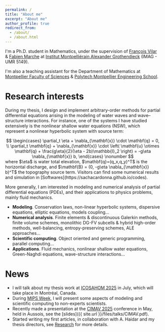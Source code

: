 ```yaml
---
permalink: /
title: "About me"
excerpt: "About me"
author_profile: true
redirect_from: 
  - /about/
  - /about.html
---
```


I'm a Ph.D. student in Mathematics, under the supervision of [François Vilar](https://vilar.perso.math.cnrs.fr) & [Fabien Marche](https://imag.umontpellier.fr/~marche/) at [Institut Montpelliérain Alexander Grothendieck](https://imag.umontpellier.fr) (IMAG - UMR 5149).

I'm also a teaching assistant for the Department of Mathematics at [Montpellier Faculty of Sciences](https://sciences.edu.umontpellier.fr) & [Polytech Montpellier Engineering School](https://www.polytech.umontpellier.fr).

Research interests
======

During my thesis, I design and implement arbitrary-order methods for partial differential equations arising in the modeling of water waves and wave–structure interactions. For instance, one of the systems I have studied extensively is the nonlinear shallow water equations (NSW), which represent a nonlinear hyperbolic system with source term: 
<div style="text-align: center;">
$$
\begin{cases}
      \partial_t \eta + \nabla_{\mathbf{x}} \cdot \mathbf{q} = 0, \\
      \partial_t \mathbf{q} + \nabla_{\mathbf{x}} \cdot \left( \mathbf{u} \otimes \mathbf{q} + \frac{g\eta}{2}(\eta - 2b)\mathbb{I}_2  \right) = -g\eta \nabla_{\mathbf{x}} b,
\end{cases} \nonumber
$$
</div>
where $\eta$ is water total elevation, $\mathbf{q}=(q_x,q_y)^T$ is the horizontal discharge, and $\mathbf{B} = (0, -g\eta \nabla_{\mathbf{x}} b)^T$ the topography source term. 
Visitors can find some numerical results and simulation in [Softwares](https://sachacardonna.github.io/codes).

More generally, I am interested in modeling and numerical analysis of partial differential equations (PDEs), and their applications to physics problems, mainly fluid mechanics.

- <b>Modeling</b>. Conservation laws, non-linear hyperbolic systems, dispersive equations, elliptic equations, models coupling...
- <b>Numerical analysis</b>. Finite elements & discontinuous Galerkin methods, finite volume schemes, monolithic DG-FV subcells & hybrid high-order methods, well-balancing, entropy-preserving schemes, ALE approaches...
- <b>Scientific computing</b>. Object oriented and generic programming, parallel computing...
- <b>Applications</b>. Fluid mechanics, nonlinear shallow water equations, Green-Naghdi equations, wave-structure interactions...

News
======
- I will talk about my thesis work at [ICOSAHOM 2025](https://icosahom2025.org) in July, which will take place in Montréal, Canada.
- During [MIPS Week](https://www.umontpellier.fr/agenda/semaine-du-pole-mips), I will present some aspects of modeling and scientific computing to non-experts scientists.
- Recently made a presentation at the [CIMAV 2025](https://cimav2025.sciencesconf.org) conference in May, held in Aussois, see the [slides]({{ site.url }}/files/talks/CIMAV.pdf). 
- Started writing my first articles, in collaboration with A. Haidar and my thesis directors, see [Research](https://sachacardonna.github.io/research) for more details. 


